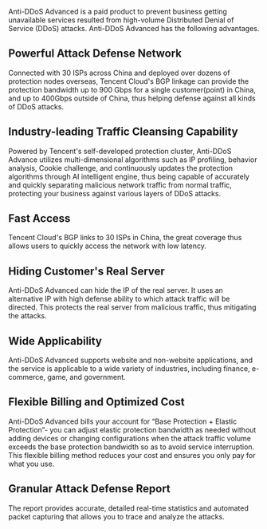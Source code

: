 ﻿[//]: # (chinagitpath:XXXXX)

Anti-DDoS Advanced is a paid product to prevent business  getting unavailable services resulted from high-volume Distributed Denial of Service (DDoS) attacks. Anti-DDoS Advanced has the following advantages.

## Powerful Attack Defense Network 
Connected with 30 ISPs across China and deployed over dozens of protection nodes overseas, Tencent Cloud's BGP linkage can provide the protection bandwidth up to 900 Gbps for a single customer(point) in China, and up to 400Gbps outside of China, thus helping defense against all kinds of DDoS attacks.
## Industry-leading Traffic Cleansing Capability
Powered by Tencent's self-developed protection cluster, Anti-DDoS Advance utilizes multi-dimensional algorithms such as IP profiling, behavior analysis, Cookie challenge, and continuously updates the protection algorithms through AI intelligent engine, thus being capable of accurately and quickly separating malicious network traffic from normal traffic, protecting your business against various layers of DDoS attacks.
## Fast Access
Tencent Cloud's BGP links to 30 ISPs in China, the great coverage thus allows users to quickly access the network with low latency.
## Hiding Customer's Real Server
Anti-DDoS Advanced can hide the IP of the real server. It uses an alternative IP with high defense ability to which attack traffic will be directed. This protects the real server from malicious traffic, thus mitigating the attacks.
## Wide Applicability
Anti-DDoS Advanced supports website and non-website applications, and the service is applicable to a wide variety of industries, including finance, e-commerce, game, and government.
## Flexible Billing and Optimized Cost 
Anti-DDoS Advanced bills your account for “Base Protection + Elastic Protection”- you can adjust elastic protection bandwidth as needed without adding devices or changing configurations when the attack traffic volume exceeds the base protection bandwidth so as to avoid service interruption. This flexible billing method reduces your cost and ensures you only pay for what you use.
## Granular Attack Defense Report
The report provides accurate, detailed real-time statistics and automated packet capturing that allows you to trace and analyze the attacks.
